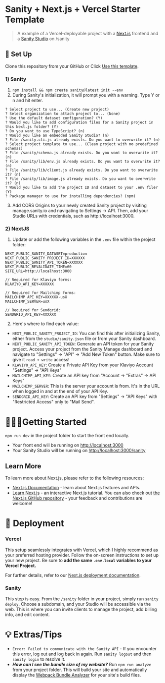# Sanity + Next.js + Vercel Starter Template

> A example of a Vercel-deployable project with a [Next.js](https://nextjs.org/) frontend and a [Sanity Studio](https://www.sanity.io) on /sanity

## 📃 Set Up

Clone this repository from your GitHub or Click [Use this template](https://github.com/View-Source-Dev/starter-next-js-sanity/generate).

### 1) Sanity

1. `npm install && npm create sanity@latest init --env`
2. During Sanity's initialization, it will prompt you with a warning. Type Y or n and hit enter.

```
? Select project to use... (Create new project)
? Select organization to attach project to... (None)
? Use the default dataset configuration? (Y)
? Would you like to add configuration files for a Sanity project in this Next.js folder? (Y)
? Do you want to use TypeScript? (n)
? Would you like an embedded Sanity Studio? (n)
? File /sanity.cli.js already exists. Do you want to overwrite it? (n)
? Select project template to use... (Clean project with no predefined schemas)
? File /sanity/schema.js already exists. Do you want to overwrite it? (n)
? File /sanity/lib/env.js already exists. Do you want to overwrite it? (n)
? File /sanity/lib/client.js already exists. Do you want to overwrite it? (n)
? File /sanity/lib/image.js already exists. Do you want to overwrite it? (n)
? Would you like to add the project ID and dataset to your .env file? (Y)
? Package manager to use for installing dependencies? (npm)
```

3. Add CORS Origins to your newly created Sanity project by visiting manage.sanity.io and navigating to Settings → API. Then, add your Studio URLs with credentials, such as http://localhost:3000.

### 2) NextJS

1. Update or add the following variables in the `.env` file within the project folder:

```
NEXT_PUBLIC_SANITY_DATASET=production
NEXT_PUBLIC_SANITY_PROJECT_ID=XXXXXX
NEXT_PUBLIC_SANITY_API_TOKEN=XXXXXX
NEXT_PUBLIC_REVALIDATE_TIME=60
SITE_URL=http://localhost:3000

// Required for Klaviyo forms:
KLAVIYO_API_KEY=XXXXXX

// Required for Mailchimp forms:
MAILCHIMP_API_KEY=XXXXXX-usX
MAILCHIMP_SERVER=usX

// Required for Sendgrid:
SENDGRID_API_KEY=XXXXXX
```

2. Here's where to find each value:

- `NEXT_PUBLIC_SANITY_PROJECT_ID`: You can find this after initializing Sanity, either from the `studio/sanity.json` file or from your Sanity dashboard.
- `NEXT_PUBLIC_SANITY_API_TOKEN`: Generate an API token for your Sanity project. Access your project from the Sanity Manage dashboard and navigate to "Settings" → "API" → "Add New Token" button. Make sure to give it `read + write` access!
- `KLAVIYO_API_KEY`: Create a Private API Key from your Klaviyo Account "Settings" → "API Keys"
- `MAILCHIMP_API_KEY`: Create an API key from "Account → "Extras" → API Keys"
- `MAILCHIMP_SERVER`: This is the server your account is from. It's in the URL when logged in and at the end of your API Key.
- `SENDGRID_API_KEY`: Create an API key from "Settings" → "API Keys" with "Restricted Access" only to "Mail Send".

# 🏃🏻‍♂️Getting Started

`npm run dev` in the project folder to start the front end locally.

- Your front end will be running on [http://localhost:3000](http://localhost:3000)
- Your Sanity Studio will be running on [http://localhost:3000/sanity](http://localhost:3000/sanity)

## Learn More

To learn more about Next.js, please refer to the following resources:

- [Next.js Documentation](https://nextjs.org/docs) - learn about Next.js features and APIs.
- [Learn Next.js](https://nextjs.org/learn) - an interactive Next.js tutorial.
  You can also check out [the Next.js GitHub repository](https://github.com/vercel/next.js/) - your feedback and contributions are welcome!

# 🚀 Deployment

### Vercel

This setup seamlessly integrates with Vercel, which I highly recommend as your preferred hosting provider. Follow the on-screen instructions to set up your new project. Be sure to **add the same `.env.local` variables to your Vercel Project.**

For further details, refer to our [Next.js deployment documentation](https://nextjs.org/docs/deployment).

### Sanity

This step is easy. From the `/sanity` folder in your project, simply run `sanity deploy`. Choose a subdomain, and your Studio will be accessible via the web. This is where you can invite clients to manage the project, add billing info, and edit content.

# 💡 Extras/Tips

- `Error: Failed to communicate with the Sanity API` - If you encounter this error, log out and log back in again. Run `sanity logout` and then `sanity login` to resolve it.
- **_How can I see the bundle size of my website?_** Run `npm run analyze` from your project folder. This will build your site and automatically display the [Webpack Bundle Analyzer](https://github.com/webpack-contrib/webpack-bundle-analyzer) for your site's build files.
